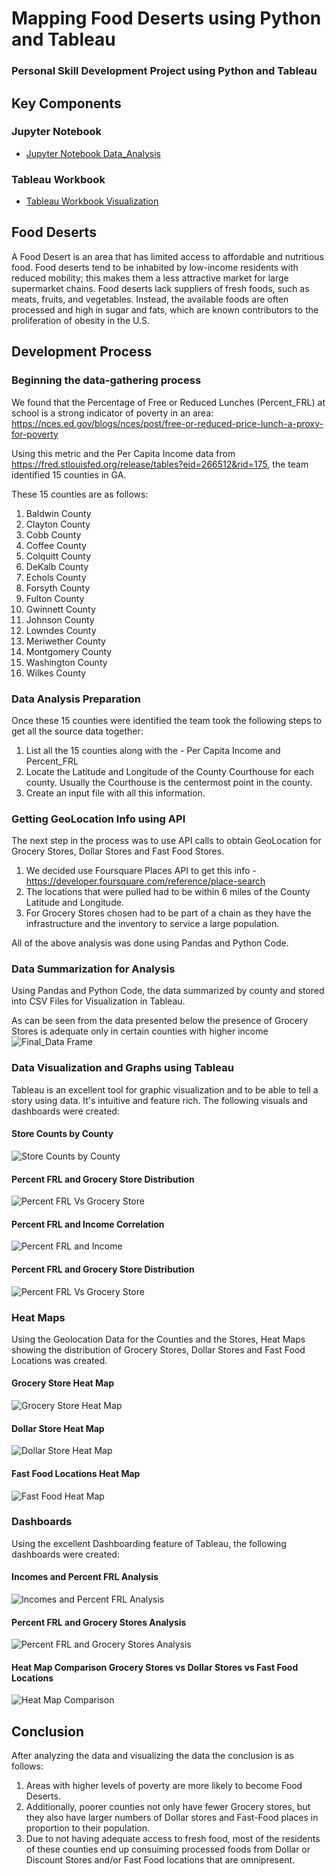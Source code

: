 # Mapping Food Deserts using Python and Tableau
### Personal Skill Development Project using Python and Tableau 

## Key Components
### Jupyter Notebook
- [Jupyter Notebook Data_Analysis ](Food_Deserts_Data_County.ipynb)

### Tableau Workbook
- [Tableau Workbook Visualization](Mapping_Food_Deserts.twb)


## Food Deserts
A Food Desert is an area that has limited access to affordable and nutritious food. Food deserts tend to be inhabited by low-income residents with reduced mobility; this makes them a less attractive market for large supermarket chains. Food deserts lack suppliers of fresh foods, such as meats, fruits, and vegetables. Instead, the available foods are often processed and high in sugar and fats, which are known contributors to the proliferation of obesity in the U.S.

## Development Process
### Beginning the data-gathering process
We found that the Percentage of Free or Reduced Lunches (Percent_FRL) at school is a strong indicator of poverty in an area: https://nces.ed.gov/blogs/nces/post/free-or-reduced-price-lunch-a-proxy-for-poverty

Using this metric and the Per Capita Income data from https://fred.stlouisfed.org/release/tables?eid=266512&rid=175, the team identified 15 counties in GA.

These 15 counties are as follows:
1. Baldwin County
2. Clayton County
3. Cobb County
4. Coffee County
5. Colquitt County
6. DeKalb County
7. Echols County
8. Forsyth County
9. Fulton County
10. Gwinnett County
11. Johnson County
12. Lowndes County
13. Meriwether County
14. Montgomery County
15. Washington County
16. Wilkes County

### Data Analysis Preparation
Once these 15 counties were identified the team took the following steps to get all the source data together:
1. List all the 15 counties along with the - Per Capita Income and Percent_FRL
2. Locate the Latitude and Longitude of the County Courthouse for each county. Usually the Courthouse is the centermost point in the county.
3. Create an input file with all this information.

### Getting GeoLocation Info using API
The next step in the process was to use API calls to obtain GeoLocation for Grocery Stores, Dollar Stores and Fast Food Stores.
1. We decided use Foursquare Places API to get this info - https://developer.foursquare.com/reference/place-search
2. The locations that were pulled had to be within 6 miles of the County Latitude and Longitude.
3. For Grocery Stores chosen had to be part of a chain as they have the infrastructure and the inventory to service a large population.

All of the above analysis was done using Pandas and Python Code. 

### Data Summarization for Analysis
Using Pandas and Python Code, the data summarized by county and stored into CSV Files for Visualization in Tableau.

As can be seen from the data presented below the presence of Grocery Stores is adequate only in certain counties with higher income
![Final_Data Frame](Images/Final_County_DataFrame.PNG)

### Data Visualization and Graphs using Tableau
Tableau is an excellent tool for graphic visualization and to be able to tell a story using data. It's intuitive and feature rich. The following visuals and dashboards were created:

#### Store Counts by County
![Store Counts by County](Images/2StoreCounts.png)

#### Percent FRL and Grocery Store Distribution
![Percent FRL Vs Grocery Store](Images/4FRLvsGrocery.png)

#### Percent FRL and Income Correlation
![Percent FRL and Income](Images/3FRLvsInc.png)

#### Percent FRL and Grocery Store Distribution
![Percent FRL Vs Grocery Store](Images/4FRLvsGrocery.png)

### Heat Maps
Using the Geolocation Data for the Counties and the Stores, Heat Maps showing the distribution of Grocery Stores, Dollar Stores and Fast Food Locations was created.
#### Grocery Store Heat Map
![Grocery Store Heat Map](Images/Grocery_Store_Heat_Map.png)

#### Dollar Store Heat Map
![Dollar Store Heat Map](Images/Dollar_Store_Heat_Map.png)

#### Fast Food Locations Heat Map
![Fast Food Heat Map](Images/Fast_Food_Heat_Map.png)

### Dashboards
Using the excellent Dashboarding feature of Tableau, the following dashboards were created:

#### Incomes and Percent FRL Analysis
![Incomes and Percent FRL Analysis](Images/Dashboard_Income_Percent_FRL.PNG)

#### Percent FRL and Grocery Stores Analysis
![Percent FRL and Grocery Stores Analysis](Images/Dashboard_Grocery_Store_Percent_FRL.PNG)

#### Heat Map Comparison Grocery Stores vs Dollar Stores vs Fast Food Locations
![Heat Map Comparison](Images/Dashboard_Heat_Map_Comparison.PNG)

## Conclusion
After analyzing the data and visualizing the data the conclusion is as follows:
1. Areas with higher levels of poverty are more likely to become Food Deserts. 
2. Additionally, poorer counties not only have fewer Grocery stores, but they also have larger numbers of Dollar stores and Fast-Food places in proportion to their population.
3. Due to not having adequate access to fresh food, most of the residents of these counties end up consuiming processed foods from Dollar or Discount Stores and/or Fast Food locations that are omnipresent. 


